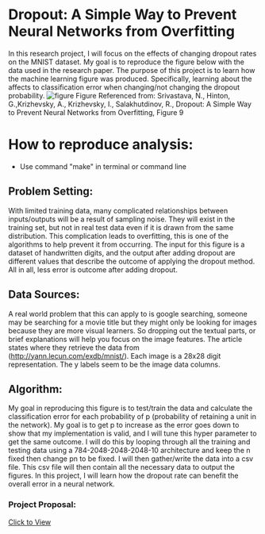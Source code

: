 # Dropout: A Simple Way to Prevent Neural Networks from Overfitting
In this research project, I will focus on the effects of changing dropout rates on the MNIST dataset. My goal is to reproduce the figure below with the data used in the research paper. The purpose of this project is to learn how the machine learning figure was produced. Specifically, learning about the affects to classification error when changing/not changing the dropout probability.
![figure](https://github.com/akc257/Dropout-A-Simple-Way-to-Prevent-Neural-Networks-from-OverfittingNeural-Networks-from-Overfitting/blob/master/DropoutFigure.png)
Figure Referenced from: Srivastava, N.,  Hinton, G.,Krizhevsky, A., Krizhevsky, I., Salakhutdinov, R., Dropout: A Simple Way to Prevent Neural Networks from Overfitting, Figure 9

# How to reproduce analysis:
- Use command "make" in terminal or command line

## Problem Setting:
With limited training data, many complicated relationships between inputs/outputs will be a result of sampling noise. They will exist in the training set, but not in real test data even if it is drawn from the same distribution. This complication leads to overfitting, this is one of the algorithms to help prevent it from occurring. The input for this figure is a dataset of handwritten digits, and the output after adding dropout are different values that describe the outcome of applying the dropout method. All in all, less error is outcome after adding dropout.

## Data Sources:
A real world problem that this can apply to is google searching, someone may be searching for a movie title but they might only be looking for images because they are more visual learners. So dropping out the textual parts, or brief explanations will help you focus on the image features. The article states where they retrieve the data from (http://yann.lecun.com/exdb/mnist/). Each image is a 28x28 digit representation. The y labels seem to be the image data columns.

## Algorithm:
My goal in reproducing this figure is to test/train the data and calculate the classification error for each probability of p (probability of retaining a unit in the network). My goal is to get p to increase as the error goes down to show that my implementation is valid, and I will tune this hyper parameter to get the same outcome. I will do this by looping through all the training and testing data using a 784-2048-2048-2048-10 architecture and keep the n fixed then change pn to be fixed. I will then gather/write the data into a csv file. This csv file will then contain all the necessary data to output the figures. In this project, I will learn how the dropout rate can benefit the overall error in a neural network.

### Project Proposal:
[Click to View](https://github.com/akc257/Dropout-A-Simple-Way-to-Prevent-Neural-Networks-from-OverfittingNeural-Networks-from-Overfitting/blob/master/Project%202%20Week%201.pdf)
